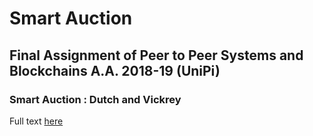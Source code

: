 # Smart Auction
<h2>Final Assignment of Peer to Peer Systems and Blockchains A.A. 2018-19 (UniPi)</h2>
<h3> Smart Auction : Dutch and Vickrey </h3>

Full text <a href="https://elearning.di.unipi.it/mod/assign/view.php?id=6362">here<a>
